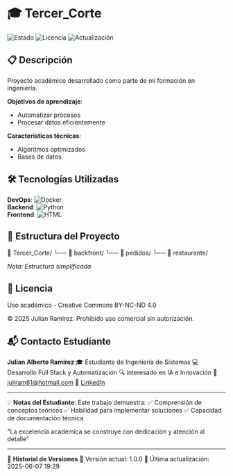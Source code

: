 # 🎓 Tercer_Corte

![Estado](https://img.shields.io/badge/%F0%9F%91%A8%E2%80%8D%F0%9F%92%BB_En_Desarrollo-yellow) ![Licencia](https://img.shields.io/badge/Licencia-🔒%20Privada-red) ![Actualización](https://img.shields.io/badge/🔄_Última_actividad-2025--06--07%2019:29-lightgrey)

## 📋 Descripción

Proyecto académico desarrollado como parte de mi formación en ingeniería.

**Objetivos de aprendizaje**:
- Automatizar procesos
- Procesar datos eficientemente

**Características técnicas**:
- Algoritmos optimizados
- Bases de datos

## 🛠 Tecnologías Utilizadas
**DevOps**:  ![Docker](https://img.shields.io/badge/Docker-2496ED?logo=docker&logoColor=white)   
 **Backend**:  ![Python](https://img.shields.io/badge/Python-3776AB?logo=python&logoColor=white)   
 **Frontend**:  ![HTML](https://img.shields.io/badge/HTML-E34F26?logo=html&logoColor=white)   

## 📂 Estructura del Proyecto
📁 Tercer_Corte/
    └── 📂 backfront/
    └── 📂 pedidos/
    └── 📂 restaurante/

*Nota: Estructura simplificada*

## 📄 Licencia

Uso académico - Creative Commons BY-NC-ND 4.0

© 2025 Julian Ramirez. Prohibido uso comercial sin autorización.

## 📬 Contacto Estudiante

**Julian Alberto Ramirez**
🎓 Estudiante de Ingeniería de Sistemas
💻 Desarrollo Full Stack y Automatización
🔍 Interesado en IA e Innovación
📧 [juliram81@hotmail.com](mailto:juliram81@hotmail.com)
🔗 [LinkedIn](https://linkedin.com/in/julianramirezc)

---
💡 **Notas del Estudiante**:
Este trabajo demuestra:
✅ Comprensión de conceptos teóricos
✅ Habilidad para implementar soluciones
✅ Capacidad de documentación técnica

"La excelencia académica se construye con dedicación y atención al detalle"

---
📅 **Historial de Versiones**
🔹 Versión actual: 1.0.0
🔹 Última actualización: 2025-06-07 19:29